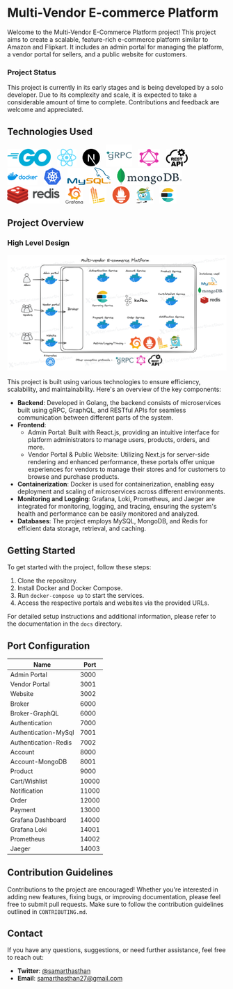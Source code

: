 # Multi-Vendor E-commerce Platform

Welcome to the Multi-Vendor E-Commerce Platform project! This project aims to create a scalable, feature-rich e-commerce platform similar to Amazon and Flipkart. It includes an admin portal for managing the platform, a vendor portal for sellers, and a public website for customers.

### Project Status

This project is currently in its early stages and is being developed by a solo developer. Due to its complexity and scale, it is expected to take a considerable amount of time to complete. Contributions and feedback are welcome and appreciated.

## Technologies Used

<p align="left">
<img src="./others/logos/go.png" alt="go" width="100" height="40" style="margin-right: 10px"/>
<img src="./others/logos/reactjs.png" alt="reactjs" width="45" height="40" style="margin-right: 10px"/>
<img src="./others/logos/Next.js logo.svg" alt="nextjs" width="40" height="40" style="margin-right: 10px"/>
<img src="./others/logos/grpc.png" alt="grpc" width="60" height="50" style="margin-right: 10px"/>
<img src="./others/logos/graphql.png" alt="graphql" width="50" height="40" style="margin-right: 10px"/>
<img src="./others/logos/rest-api.webp" alt="rest-api" width="50" height="40" style="margin-right: 10px"/>
<img src="./others/logos/docker.png" alt="docker" width="70" height="40" style="margin-right: 10px"/>
<img src="./others/logos/kubernetes.png" alt="kubernetes" width="40" height="40" style="margin-right: 10px"/>
<img src="./others/logos/mysql.png" alt="mysql" width="100" height="40" style="margin-right: 10px"/>
<img src="./others/logos/mongodb.png" alt="mongodb" width="150" height="40" style="margin-right: 10px"/>
<img src="./others/logos/redis.png" alt="redis" width="120" height="40" style="margin-right: 10px"/>
<img src="./others/logos//grafana.png" alt="android" width="40" height="40" style="margin-right: 10px"/>
<img src="./others/logos/loki.png" alt="android" width="40" height="40" style="margin-right: 10px"/>
<img src="./others/logos/prometheus.png" alt="android" width="40" height="40" style="margin-right: 10px"/>
<img src="./others/logos/jaeger.png" alt="android" width="40" height="40" style="margin-right: 10px"/>
<img src="./others/logos/elastic-search.png" alt="rest-api" width="40" height="40" style="margin-right: 10px"/>
</p>

## Project Overview

### High Level Design

![Multi Vendor E-commerce](./others/designs/multi-vendor-e-commerce.png)

This project is built using various technologies to ensure efficiency, scalability, and maintainability. Here's an overview of the key components:

- **Backend**: Developed in Golang, the backend consists of microservices built using gRPC, GraphQL, and RESTful APIs for seamless communication between different parts of the system.
- **Frontend**:
  - Admin Portal: Built with React.js, providing an intuitive interface for platform administrators to manage users, products, orders, and more.
  - Vendor Portal & Public Website: Utilizing Next.js for server-side rendering and enhanced performance, these portals offer unique experiences for vendors to manage their stores and for customers to browse and purchase products.
- **Containerization**: Docker is used for containerization, enabling easy deployment and scaling of microservices across different environments.
- **Monitoring and Logging**: Grafana, Loki, Prometheus, and Jaeger are integrated for monitoring, logging, and tracing, ensuring the system's health and performance can be easily monitored and analyzed.
- **Databases**: The project employs MySQL, MongoDB, and Redis for efficient data storage, retrieval, and caching.

## Getting Started

To get started with the project, follow these steps:

1. Clone the repository.
2. Install Docker and Docker Compose.
3. Run `docker-compose up` to start the services.
4. Access the respective portals and websites via the provided URLs.

For detailed setup instructions and additional information, please refer to the documentation in the `docs` directory.

## Port Configuration

| Name                 | Port  |
| -------------------- | ----- |
| Admin Portal         | 3000  |
| Vendor Portal        | 3001  |
| Website              | 3002  |
| Broker               | 6000  |
| Broker-GraphQL       | 6000  |
| Authentication       | 7000  |
| Authentication-MySql | 7001  |
| Authentication-Redis | 7002  |
| Account              | 8000  |
| Account-MongoDB      | 8001  |
| Product              | 9000  |
| Cart/Wishlist        | 10000 |
| Notification         | 11000 |
| Order                | 12000 |
| Payment              | 13000 |
| Grafana Dashboard    | 14000 |
| Grafana Loki         | 14001 |
| Prometheus           | 14002 |
| Jaeger               | 14003 |

## Contribution Guidelines

Contributions to the project are encouraged! Whether you're interested in adding new features, fixing bugs, or improving documentation, please feel free to submit pull requests. Make sure to follow the contribution guidelines outlined in `CONTRIBUTING.md`.

## Contact

If you have any questions, suggestions, or need further assistance, feel free to reach out:

- **Twitter**: [@samarthasthan](https://twitter.com/samarthasthan)
- **Email**: [samarthasthan27@gmail.com](mailto:samarthasthan27@gmail.com)

